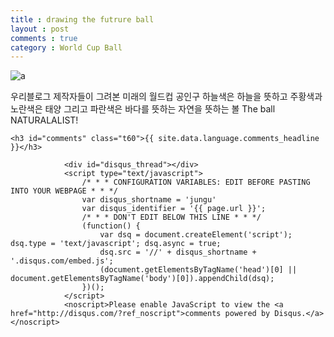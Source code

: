 ```yaml
---
title : drawing the futrure ball
layout : post
comments : true
category : World Cup Ball
---
```

![a](https://scontent.xx.fbcdn.net/hphotos-xta1/v/t1.0-9/11267854_839393826139282_6272596534935068824_n.jpg?oh=156df0e8bff9d14c0c9963fa6ef808ee&oe=55F6717E)


우리블로그 제작자들이 그려본 미래의 월드컵 공인구 
하늘색은 하늘을 뜻하고 주황색과 노란색은 태양 그리고 파란색은 바다를 뜻하는
자연을 뜻하는 볼 
The ball NATURALALIST!

	<h3 id="comments" class="t60">{{ site.data.language.comments_headline }}</h3>
			
			    <div id="disqus_thread"></div>
			    <script type="text/javascript">
			        /* * * CONFIGURATION VARIABLES: EDIT BEFORE PASTING INTO YOUR WEBPAGE * * */
			        var disqus_shortname = 'jungu'
			        var disqus_identifier = '{{ page.url }}';
			        /* * * DON'T EDIT BELOW THIS LINE * * */
			        (function() {
			            var dsq = document.createElement('script'); dsq.type = 'text/javascript'; dsq.async = true;
			            dsq.src = '//' + disqus_shortname + '.disqus.com/embed.js';
			            (document.getElementsByTagName('head')[0] || document.getElementsByTagName('body')[0]).appendChild(dsq);
			        })();
			    </script>
			    <noscript>Please enable JavaScript to view the <a href="http://disqus.com/?ref_noscript">comments powered by Disqus.</a></noscript>
